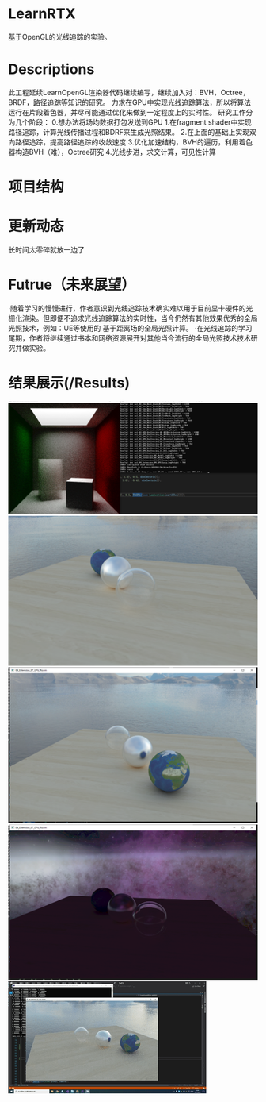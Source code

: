 # LearnRTX
基于OpenGL的光线追踪的实验。

# Descriptions
此工程延续LearnOpenGL渲染器代码继续编写，继续加入对：BVH，Octree，BRDF，路径追踪等知识的研究。
力求在GPU中实现光线追踪算法，所以将算法运行在片段着色器，并尽可能通过优化来做到一定程度上的实时性。
研究工作分为几个阶段：
0.想办法将场均数据打包发送到GPU
1.在fragment shader中实现路径追踪，计算光线传播过程和BDRF来生成光照结果。
2.在上面的基础上实现双向路径追踪，提高路径追踪的收敛速度
3.优化加速结构，BVH的遍历，利用着色器构造BVH（难），Octree研究
4.光线步进，求交计算，可见性计算

# 项目结构

# 更新动态
长时间太零碎就放一边了

# Futrue（未来展望）
·随着学习的慢慢进行，作者意识到光线追踪技术确实难以用于目前显卡硬件的光栅化渲染。但即便不追求光线追踪算法的实时性，当今仍然有其他效果优秀的全局光照技术，例如：UE等使用的 基于距离场的全局光照计算。
·在光线追踪的学习尾期，作者将继续通过书本和网络资源展开对其他当今流行的全局光照技术技术研究并做实验。

# 结果展示(/Results)
![Image text](https://github.com/realAYAYA/LearnRTX/blob/main/Results/ResOnCpu.png)
![Image text](https://github.com/realAYAYA/LearnRTX/blob/main/Results/ResOnGpu1%20.png)
![Image text](https://github.com/realAYAYA/LearnRTX/blob/main/Results/ResOnGpu2.png)
![Image text](https://github.com/realAYAYA/LearnRTX/blob/main/Results/ResOnGpu3.png)
![Image text](https://github.com/realAYAYA/LearnRTX/blob/main/Results/res11.gif)